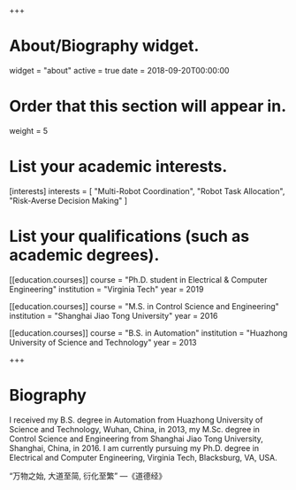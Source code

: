 +++
# About/Biography widget.
widget = "about"
active = true
date = 2018-09-20T00:00:00

# Order that this section will appear in.
weight = 5

# List your academic interests.
[interests]
  interests = [
    "Multi-Robot Coordination",
    "Robot Task Allocation",
    "Risk-Averse Decision Making"
  ]

# List your qualifications (such as academic degrees).
[[education.courses]]
  course = "Ph.D. student in Electrical & Computer Engineering"
  institution = "Virginia Tech"
  year = 2019

[[education.courses]]
  course = "M.S. in Control Science and Engineering"
  institution = "Shanghai Jiao Tong University"
  year = 2016

[[education.courses]]
  course = "B.S. in Automation"
  institution = "Huazhong University of Science and Technology"
  year = 2013
 
+++

# Biography

I received my B.S. degree in Automation from Huazhong University of Science and Technology, Wuhan, China, in 2013, my M.Sc. degree in Control Science and Engineering from Shanghai Jiao Tong University, Shanghai, China, in 2016. I am currently pursuing my Ph.D. degree in Electrical and Computer Engineering, Virginia Tech, Blacksburg, VA, USA. 

“万物之始, 大道至简, 衍化至繁”   —《道德经》
